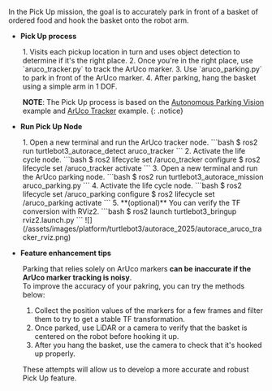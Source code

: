 In the Pick Up mission, the goal is to accurately park in front of a basket of ordered food and hook the basket onto the robot arm.  
- **Pick Up process**  
<div style="margin-left: 2em;">
1. Visits each pickup location in turn and uses object detection to determine if it's the right place.
2. Once you're in the right place, use `aruco_tracker.py` to track the ArUco marker.
3. Use `aruco_parking.py` to park in front of the ArUco marker.
4. After parking, hang the basket using a simple arm in 1 DOF.  

**NOTE**: The Pick Up process is based on the [Autonomous Parking Vision](/docs/en/platform/turtlebot3/basic_examples/#automatic-parking-vision) example and [ArUco Tracker](/docs/en/platform/turtlebot3/basic_examples/#aruco-tracker) example.
{: .notice}
</div>

- **Run Pick Up Node**  
<div style="margin-left: 2em;">
1. Open a new terminal and run the ArUco tracker node.
```bash
$ ros2 run turtlebot3_autorace_detect aruco_tracker
```
2. Activate the life cycle node.
```bash
$ ros2 lifecycle set /aruco_tracker configure
$ ros2 lifecycle set /aruco_tracker activate
```
3. Open a new terminal and run the ArUco parking node.
```bash
$ ros2 run turtlebot3_autorace_mission aruco_parking.py
```
4. Activate the life cycle node.
```bash
$ ros2 lifecycle set /aruco_parking configure
$ ros2 lifecycle set /aruco_parking activate
```
5. **(optional)** You can verify the TF conversion with RViz2.
```bash
$ ros2 launch turtlebot3_bringup rviz2.launch.py
```
   ![](/assets/images/platform/turtlebot3/autorace_2025/autorace_aruco_tracker_rviz.png)
</div>

- **Feature enhancement tips**
<div style="margin-left: 2em;">

Parking that relies solely on ArUco markers **can be inaccurate if the ArUco marker tracking is noisy**.  
To improve the accuracy of your pakring, you can try the methods below:
1. Collect the position values of the markers for a few frames and filter them to try to get a stable TF transformation.
2. Once parked, use LiDAR or a camera to verify that the basket is centered on the robot before hooking it up.
3. After you hang the basket, use the camera to check that it's hooked up properly.

These attempts will allow us to develop a more accurate and robust Pick Up feature.
</div>
